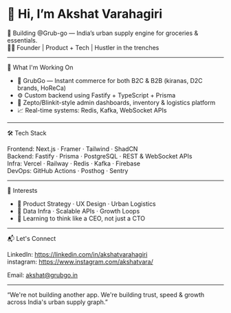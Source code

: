  # 👋 Hi, I’m Akshat Varahagiri

🎯 Building @Grub-go — India’s urban supply engine for groceries & essentials.  
👨‍💻 Founder | Product + Tech | Hustler in the trenches

---

🚀 What I'm Working On

- 🛒 GrubGo — Instant commerce for both B2C & B2B (kiranas, D2C brands, HoReCa)
- ⚙️ Custom backend using Fastify + TypeScript + Prisma
- 📱 Zepto/Blinkit-style admin dashboards, inventory & logistics platform
- 📈 Real-time systems: Redis, Kafka, WebSocket APIs

---

🛠 Tech Stack

Frontend:     Next.js · Framer · Tailwind · ShadCN  
Backend:      Fastify · Prisma · PostgreSQL · REST & WebSocket APIs  
Infra:        Vercel · Railway · Redis · Kafka · Firebase  
DevOps:       GitHub Actions · Posthog · Sentry  

---

🧠 Interests

- 🧩 Product Strategy · UX Design · Urban Logistics  
- 🔐 Data Infra · Scalable APIs · Growth Loops  
- 🧠 Learning to think like a CEO, not just a CTO

---

📬 Let's Connect

LinkedIn: https://linkedin.com/in/akshatvarahagiri  
instagram: https://www.instagram.com/akshatvara/

Email: akshat@grubgo.in

---

“We're not building another app. We're building trust, speed & growth across India's urban supply graph.”
